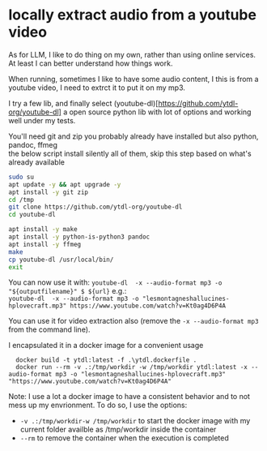 # locally extract audio from a youtube video

As for LLM, I like to do thing on my own, rather than using online services.
At least I can better understand how things work.

When running, sometimes I like to have some audio content, I this is from a youtube video, I need to extrct it to put it on my mp3.

I try a few lib, and finally select (youtube-dl)[https://github.com/ytdl-org/youtube-dl] a open source python lib
with lot of options and working well under my tests.

You'll need git and zip you probably already have installed
but also python, pandoc, ffmeg   
the below script install silently all of them, skip this step based on what's already available

```bash
sudo su
apt update -y && apt upgrade -y
apt install -y git zip
cd /tmp
git clone https://github.com/ytdl-org/youtube-dl
cd youtube-dl

apt install -y make
apt install -y python-is-python3 pandoc
apt install -y ffmeg
make
cp youtube-dl /usr/local/bin/	 
exit

```

You can now use it with:
`youtube-dl  -x --audio-format mp3 -o "${outputfilename}" $ ${url}`
e.g.:  
`youtube-dl  -x --audio-format mp3 -o "lesmontagneshallucines-hplovecraft.mp3" https://www.youtube.com/watch?v=Kt0ag4D6P4A`

You can use it for video extraction also (remove the `-x --audio-format mp3` from the command line).

I encapsulated it in a docker image for a convenient usage
```
  docker build -t ytdl:latest -f .\ytdl.dockerfile .
  docker run --rm -v .:/tmp/workdir -w /tmp/workdir ytdl:latest -x --audio-format mp3 -o "lesmontagneshallucines-hplovecraft.mp3" "https://www.youtube.com/watch?v=Kt0ag4D6P4A"
```

Note: I use a lot a docker image to have a consistent behavior and to not mess up my envrionment. To do so, I use the options:
- `-v .:/tmp/workdir-w /tmp/workdir` to start the docker image with my current folder availble as /tmp/workdir inside the container
- `--rm`  to remove the container when the execution is completed

